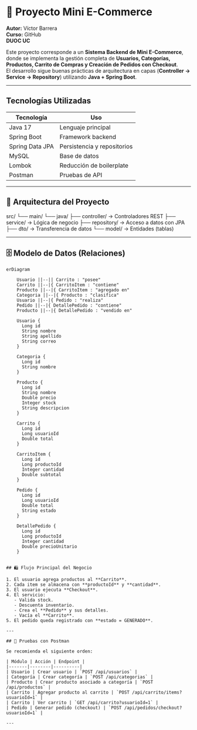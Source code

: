 # 🛒 Proyecto Mini E-Commerce  
**Autor:** Víctor Barrera  
**Curso:** GitHub  
**DUOC UC**

Este proyecto corresponde a un **Sistema Backend de Mini E-Commerce**, donde se implementa la gestión completa de **Usuarios, Categorías, Productos, Carrito de Compras y Creación de Pedidos con Checkout**.  
El desarrollo sigue buenas prácticas de arquitectura en capas (**Controller → Service → Repository**) utilizando **Java + Spring Boot**.

---
## Tecnologías Utilizadas

| Tecnología | Uso |
|-----------|-----|
| Java 17 | Lenguaje principal |
| Spring Boot | Framework backend |
| Spring Data JPA | Persistencia y repositorios |
| MySQL | Base de datos |
| Lombok | Reducción de boilerplate |
| Postman | Pruebas de API |
---

## 🧱 Arquitectura del Proyecto
src/
└── main/
└── java/
├── controller/ → Controladores REST
├── service/ → Lógica de negocio
├── repository/ → Acceso a datos con JPA
├── dto/ → Transferencia de datos
└── model/ → Entidades (tablas)

---
## 🗄 Modelo de Datos (Relaciones)

```mermaid
erDiagram

    Usuario ||--|| Carrito : "posee"
    Carrito ||--|{ CarritoItem : "contiene"
    Producto ||--|{ CarritoItem : "agregado en"
    Categoria ||--|{ Producto : "clasifica"
    Usuario ||--|{ Pedido : "realiza"
    Pedido ||--|{ DetallePedido : "contiene"
    Producto ||--|{ DetallePedido : "vendido en"

    Usuario {
      Long id
      String nombre
      String apellido
      String correo
    }

    Categoria {
      Long id
      String nombre
    }

    Producto {
      Long id
      String nombre
      Double precio
      Integer stock
      String descripcion
    }

    Carrito {
      Long id
      Long usuarioId
      Double total
    }

    CarritoItem {
      Long id
      Long productoId
      Integer cantidad
      Double subtotal
    }

    Pedido {
      Long id
      Long usuarioId
      Double total
      String estado
    }

    DetallePedido {
      Long id
      Long productoId
      Integer cantidad
      Double precioUnitario
    }


## 🛍 Flujo Principal del Negocio

1. El usuario agrega productos al **Carrito**.
2. Cada item se almacena con **productoId** y **cantidad**.
3. El usuario ejecuta **Checkout**.
4. El servicio:
   - Valida stock.
   - Descuenta inventario.
   - Crea el **Pedido** y sus detalles.
   - Vacía el **Carrito**.
5. El pedido queda registrado con **estado = GENERADO**.

---

## 🧪 Pruebas con Postman

Se recomienda el siguiente orden:

| Módulo | Acción | Endpoint |
|-------|--------|----------|
| Usuario | Crear usuario | `POST /api/usuarios` |
| Categoría | Crear categoría | `POST /api/categorias` |
| Producto | Crear producto asociado a categoría | `POST /api/productos` |
| Carrito | Agregar producto al carrito | `POST /api/carrito/items?usuarioId=1` |
| Carrito | Ver carrito | `GET /api/carrito?usuarioId=1` |
| Pedido | Generar pedido (checkout) | `POST /api/pedidos/checkout?usuarioId=1` |

---
